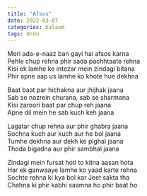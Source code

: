 ```yaml
---
title: "Afsos"
date: 2022-03-07
categories: Kalaam
tags: Urdu
---
```


Meri ada-e-naaz ban gayi hai afsos karna  
Pehle chup rehna phir sada pachhtaate rehna  
Kisi ek lamhe ke intezar mein zindagi bitana  
Phir apne aap us lamhe ko khote hue dekhna  

Baat baat par hichakna aur jhijhak jaana  
Sab se nazrein churana, sab se sharmana  
Kisi zaroori baat par chup reh jaana  
Apne dil mein he sab kuch keh jaana  

Lagatar chup rehna aur phir ghabra jaana  
Sochna kuch aur kuch aur he bol jaana  
Tumhe dekhna aur dekh ke pighal jaana  
Thoda bigadna aur phir sambhal jaana  

Zindagi mein fursat hoti to kitna aasan hota  
Har ek ganwaaye lamhe ko yaad karte rehna  
Sochte rehna ki kya bol kar Jeet sakta tha  
Chahna ki phir kabhi saamna ho phir baat ho  



